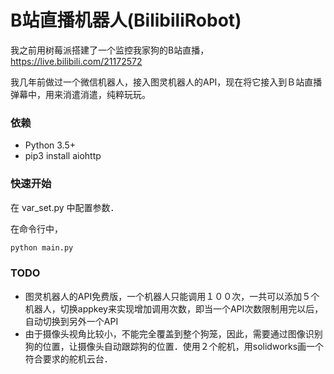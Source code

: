 # B站直播机器人(BilibiliRobot)

我之前用树莓派搭建了一个监控我家狗的B站直播，https://live.bilibili.com/21172572

我几年前做过一个微信机器人，接入图灵机器人的API，现在将它接入到Ｂ站直播弹幕中，用来消遣消遣，纯粹玩玩。

### 依赖

* Python 3.5+
* pip3 install aiohttp

### 快速开始

在 var_set.py 中配置参数．

在命令行中，

```python
python main.py
``` 

### TODO

 - 图灵机器人的API免费版，一个机器人只能调用１００次，一共可以添加５个机器人，切换appkey来实现增加调用次数，即当一个API次数限制用完以后，自动切换到另外一个API
 - 由于摄像头视角比较小，不能完全覆盖到整个狗笼，因此，需要通过图像识别狗的位置，让摄像头自动跟踪狗的位置．使用２个舵机，用solidworks画一个符合要求的舵机云台．